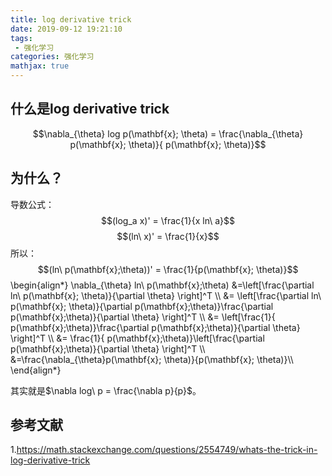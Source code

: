 ```yaml
---
title: log derivative trick
date: 2019-09-12 19:21:10
tags:
 - 强化学习
categories: 强化学习
mathjax: true
---
```


## 什么是log derivative trick
$$\nabla_{\theta} log p(\mathbf{x}; \theta) = \frac{\nabla_{\theta} p(\mathbf{x}; \theta)}{ p(\mathbf{x}; \theta)}$$

## 为什么？
导数公式：
$$(log_a x)' = \frac{1}{x ln\ a}$$
$$(ln\ x)' = \frac{1}{x}$$
所以：
$$(ln\ p(\mathbf{x};\theta))' = \frac{1}{p(\mathbf{x}; \theta)}$$
\begin{align\*}
\nabla_{\theta} ln\ p(\mathbf{x};\theta) &=\left[\frac{\partial ln\ p(\mathbf{x}; \theta)}{\partial \theta} \right]^T \\\\
&= \left[\frac{\partial ln\ p(\mathbf{x}; \theta)}{\partial p(\mathbf{x};\theta)}\frac{\partial p(\mathbf{x};\theta)}{\partial \theta} \right]^T  \\\\
&= \left[\frac{1}{ p(\mathbf{x};\theta)}\frac{\partial p(\mathbf{x};\theta)}{\partial \theta} \right]^T \\\\
&= \frac{1}{ p(\mathbf{x};\theta)}\left[\frac{\partial p(\mathbf{x};\theta)}{\partial \theta} \right]^T \\\\
&=\frac{\nabla_{\theta}p(\mathbf{x}; \theta)}{p(\mathbf{x}; \theta)}\\\\
\end{align\*}

其实就是$\nabla log\ p = \frac{\nabla p}{p}$。

## 参考文献
1.https://math.stackexchange.com/questions/2554749/whats-the-trick-in-log-derivative-trick
